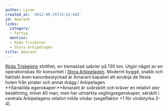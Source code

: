 ```yaml
---
author: Lycan
created_at: '2012-09-25T15:52:44Z'
id: Amarant
links:
  category:
  - Fartyg
  mention:
  - Röda Triskelen
  - Stora Arkipelagen
title: Amarant
---
```


[Röda Triskelens] stolthet, en tremastad sabrier på 130 ton. Utgör något av en operationsbas för
konsortiet i [Stora Arkipelagen]. Modernt byggd, snabb och faktiskt även kanonbestyckad är Amarant
kapabel att avvärja de flesta hoten från pirater och annat drägg i Arkipelagen.\
**Särskilda egenskaper:**Amarant är svårskött och kräver en relativt stor besättning, minst 40 man,
men har utmärkta seglingsegenskaper, särskilt i centrala Arkipelagens relativt milda vindar
(segelfaktor +1 för vindstyrka 2-4).

  [Röda Triskelens]: Röda_Triskelen
  [Stora Arkipelagen]: Stora_Arkipelagen
